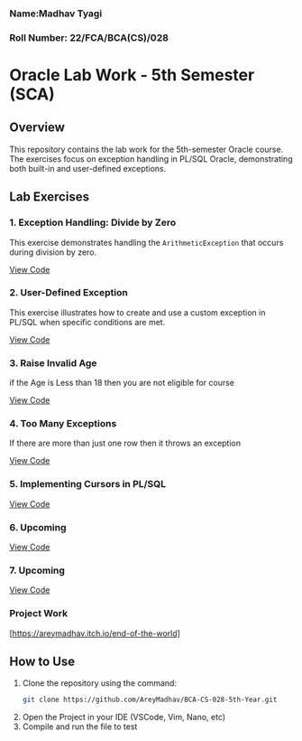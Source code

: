### Name:Madhav Tyagi
### Roll Number: 22/FCA/BCA(CS)/028

# Oracle Lab Work - 5th Semester (SCA)

## Overview
This repository contains the lab work for the 5th-semester Oracle course. The exercises focus on exception handling in PL/SQL Oracle, demonstrating both built-in and user-defined exceptions.

## Lab Exercises

### 1. Exception Handling: Divide by Zero
This exercise demonstrates handling the `ArithmeticException` that occurs during division by zero.

[View Code](/src/Exception.dbms)

### 2. User-Defined Exception
This exercise illustrates how to create and use a custom exception in PL/SQL when specific conditions are met.

[View Code](/src/User_Defined_Exception.dbms)

### 3. Raise Invalid Age
if the Age is Less than 18 then you are not eligible for course

[View Code](/src/Invalid_Age.dbms)

### 4. Too Many Exceptions
If there are more than just one row then it throws an exception

[View Code](/src/Too_Many_Exceptions.dbms)

### 5. Implementing Cursors in PL/SQL

[View Code](/src/cursor.dbms)

### 6. Upcoming

[View Code](/src/Too_Many_Exceptions.dbms)

### 7. Upcoming

[View Code](/src/Too_Many_Exceptions.dbms)


### **Project Work**
[https://areymadhav.itch.io/end-of-the-world]

## How to Use
1. Clone the repository using the command:
   ```bash
   git clone https://github.com/AreyMadhav/BCA-CS-028-5th-Year.git
2. Open the Project in your IDE (VSCode, Vim, Nano, etc)
3. Compile and run the file to test

